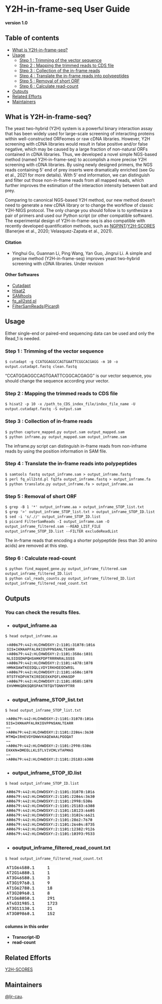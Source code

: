 # Y2H-in-frame-seq User Guide
#### version 1.0

## Table of contents
- [What is Y2H-in-frame-seq?](#What-is-Y2H-in-frame-seq)
- [Usage](#Usage)
  + [Step 1 : Trimming of the vector sequence](#Step-1--Trimming-of-the-vector-sequence)
  + [Step 2 : Mapping the trimmed reads to CDS file](#Step-2--Mapping-the-trimmed-reads-to-CDS-file)
  + [Step 3 : Collection of the in-frame reads](#Step-3--Collection-of-in-frame-reads)
  + [Step 4 : Translate the in-frame reads into polypeptides](#Step-4--Translate-the-in-frame-reads-into-polypeptides)
  + [Step 5 : Removal of short ORF](#Step-5--Removal-of-short-ORF)
  + [Step 6 : Calculate read-count](#Step-6--Calculate-read-count) 
- [Outputs](#Outputs)
- [Related Efforts](#related-efforts)
- [Maintainers](#maintainers)


## What is Y2H-in-frame-seq?

The yeast two-hybrid (Y2H) system is a powerful binary interaction assay that has been widely used for large-scale screening of interacting proteins within well-constructed ORFeomes or raw cDNA libraries. However, Y2H screening with cDNA libraries would result in false positive and/or false negative, which may be caused by a large fraction of non-natural ORFs contained in cDNA libraries. Thus, we developed a novel simple NGS-based method (named Y2H-in-frame-seq) to accomplish a more precise Y2H screening with cDNA libraries. By using newly designed primers, the NGS reads containing 5’ end of prey inserts were dramatically enriched (see Gu et al., 2021 for more details). With 5’ end information, we can distinguish and filter out those non-in-frame reads from all mapped reads, which further improves the estimation of the interaction intensity between bait and prey.

Comparing to canonical NGS-based Y2H method, our new method doesn’t need to generate a new cDNA library or to change the workflow of classic Y2H-NIGS protocol. The only change you should follow is to synthesize a pair of primers and used our Python script (or other compatible software). The experimental design of Y2H-in-frame-seq is also compatible with recently developed quantification methods, such as [NGPINT](https://github.com/Wiselab2/NGPINT)/[Y2H-SCORES](https://github.com/Wiselab2/Y2H-SCORES) (Banerjee et al., 2020; Velasquez-Zapata et al., 2021). 



#### Citation
- Yinghui Gu, Guannan Li, Ping Wang, Yan Guo, Jingrui Li. A simple and precise method (Y2H-in-frame-seq) improves yeast two-hybrid screening with cDNA libraries. Under revision

#### Other Softwares 
- [Cutadapt](https://cutadapt.readthedocs.io/en/stable/)
- [Hisat2](http://daehwankimlab.github.io/hisat2/)
- [SAMtools](http://samtools.sourceforge.net/)
- [fq_all2std.pl](https://github.com/josephhughes/Sequence-manipulation/blob/master/fq_all2std.pl)
- [FilterSamReads(Picard)](https://gatk.broadinstitute.org/hc/en-us/articles/360036882611-FilterSamReads-Picard-)


## Usage

Either single-end or paired-end sequencing data can be used and only the Read_1 is needed.

### Step 1 : Trimming of the vector sequence
```
$ cutadapt -g CCATGGAGGCCAGTGAATTCGGCACGAGG -m 10 -o output.cutadapt.fastq clean.fastq  
```

“CCATGGAGGCCAGTGAATTCGGCACGAGG” is our vector sequence, you should change the sequence according your vector. 

### Step 2 : Mapping the trimmed reads to CDS file
```
$ hisat2 -p 10 -x /path_to_CDS_index_file/index_file_name -U output.cutadapt.fastq -S output.sam
```

### Step 3 : Collection of in-frame reads
```
$ python capture_mapped.py output.sam output_mapped.sam
$ python inframe.py output_mapped.sam output_inframe.sam
```

The inframe.py script can distinguish in-frame reads from non-inframe reads by using the position information in SAM file.

### Step 4 : Translate the in-frame reads into polypeptides
```
$ samtools fastq output_inframe.sam > output_inframe.fastq
$ perl fq_all2std.pl fq2fa output_inframe.fastq > output_inframe.fa
$ python translate.py output_inframe.fa > output_inframe.aa
```

### Step 5 : Removal of short ORF
```
$ grep -B 1 '*' output_inframe.aa > output_inframe_STOP_list.txt
$ grep '>' output_inframe_STOP_list.txt > output_inframe_STOP_ID.list
$ sed -i 's/.//' output_inframe_STOP_ID.list
$ picard FilterSamReads -I output_inframe.sam -O output_inframe_filtered.sam --READ_LIST_FILE output_inframe_STOP_ID.list --FILTER excludeReadList
```

The in-frame reads that encoding a shorter polypeptide (less than 30 amino acids) are removed at this step. 

### Step 6 : Calculate read-count
```
$ python find_mapped_gene.py output_inframe_filtered.sam output_inframe_filtered_ID.list
$ python cal_reads_counts.py output_inframe_filtered_ID.list output_inframe_filtered_read_count.txt
```

## Outputs
### You can check the results files. ###
- ### output_inframe.aa ###
```
$ head output_inframe.aa
```
<img src="https://github.com/ljr-cau/Y2H-in-frame-seq/blob/main/images/output_inframe.aa.jpg" width=300>

- ### output_inframe_STOP_list.txt ###
```
$ head output_inframe_STOP_list.txt
```
<img src="https://github.com/ljr-cau/Y2H-in-frame-seq/blob/main/images/output_inframe_STOP_list.png" width=300>

- ### output_inframe_STOP_ID.list ###
```
$ head output_inframe_STOP_ID.list
```
<img src="https://github.com/ljr-cau/Y2H-in-frame-seq/blob/main/images/output_inframe_STOP_ID.list.png" width=300>

- ### ooutput_inframe_filtered_read_count.txt ###
```
$ head output_inframe_filtered_read_count.txt
```
<img src="https://github.com/ljr-cau/Y2H-in-frame-seq/blob/main/images/output_inframe_filtered_read_count.png" width=180>
  
#### columns in this order ####
  - **Transcript-ID**
  - **read-count**
  

## Related Efforts
[Y2H-SCORES](https://github.com/Wiselab2/Y2H-SCORES)

## Maintainers
[@ljr-cau](https://github.com/ljr-cau).
